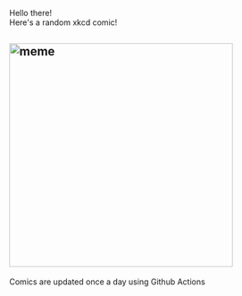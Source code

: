 Hello there! <br>Here's a random xkcd comic!<br>
## <img src="https://imgs.xkcd.com/comics/journal_4.png" alt="meme" width="400"/><br>
Comics are updated once a day using Github Actions